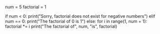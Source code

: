 num = 5
factorial = 1

if num < 0:
    print("Sorry, factorial does not exist for negative numbers")
elif num == 0:
    print("The factorial of 0 is 1")
else:
    for i in range(1, num + 1):
        factorial *= i
    print("The factorial of", num, "is", factorial)
